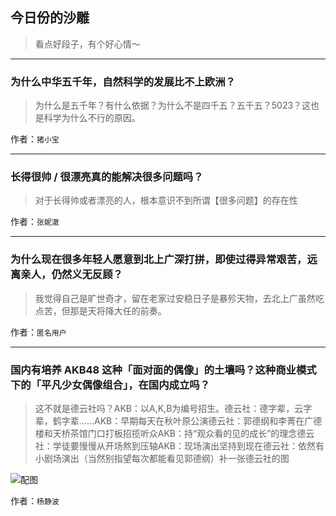 ## 今日份的沙雕

> 看点好段子，有个好心情～


 
---

### 为什么中华五千年，自然科学的发展比不上欧洲？

> 为什么是五千年？有什么依据？为什么不是四千五？五千五？5023？这也是科学为什么不行的原因。


作者：`猪小宝`

---

### 长得很帅 / 很漂亮真的能解决很多问题吗？

> 对于长得帅或者漂亮的人，根本意识不到所谓【很多问题】的存在性


作者：`张妮澈`

---

### 为什么现在很多年轻人愿意到北上广深打拼，即使过得异常艰苦，远离亲人，仍然义无反顾？

> 我觉得自己是旷世奇才，留在老家过安稳日子是暴殄天物，去北上广虽然吃点苦，但那是天将降大任的前奏。


作者：`匿名用户`

---

### 国内有培养 AKB48 这种「面对面的偶像」的土壤吗？这种商业模式下的「平凡少女偶像组合」，在国内成立吗？

> 这不就是德云社吗？AKB：以A,K,B为编号招生。德云社：德字辈，云字辈，鹤字辈……AKB：早期每天在秋叶原公演德云社：郭德纲和李菁在广德楼和天桥茶馆门口打板招揽听众AKB：持“观众看的见的成长”的理念德云社：学徒要慢慢从开场熬到压轴AKB：现场演出坚持到现在德云社：依然有小剧场演出（当然别指望每次都能看见郭德纲）补一张德云社的图



![配图](https://pic3.zhimg.com/4c2c751c2c945e24598e0fadfbaa11c2_b.jpg)


作者：`杨静波`